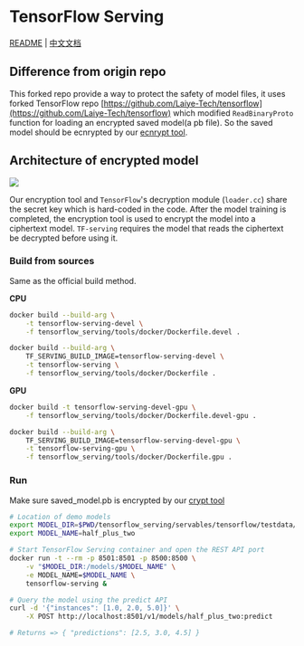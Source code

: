 # TensorFlow Serving

[README](README.md) | [中文文档](README_zh.md)

## Difference from origin repo

This forked repo provide a way to protect the safety of model files, it uses forked TensorFlow repo [https://github.com/Laiye-Tech/tensorflow](https://github.com/Laiye-Tech/tensorflow) which modified `ReadBinaryProto` function for loading an encrypted saved model(a pb file). So the saved model should be ecnrypted by our [ecnrypt tool](https://github.com/Laiye-Tech/cryptpb).

## Architecture of encrypted model

![](./images/TensorFlow模型.jpg)

Our encryption tool and `TensorFlow`'s decryption module (`loader.cc`) share the secret key which is hard-coded in the code. After the model training is completed, the encryption tool is used to encrypt the model into a ciphertext model. `TF-serving` requires the model that reads the ciphertext be decrypted before using it.

### Build from sources

Same as the official build method. 

**CPU**
```sh
docker build --build-arg \
    -t tensorflow-serving-devel \
    -f tensorflow_serving/tools/docker/Dockerfile.devel .

docker build --build-arg \
    TF_SERVING_BUILD_IMAGE=tensorflow-serving-devel \
    -t tensorflow-serving \
    -f tensorflow_serving/tools/docker/Dockerfile .
```

**GPU**
```sh
docker build -t tensorflow-serving-devel-gpu \
    -f tensorflow_serving/tools/docker/Dockerfile.devel-gpu .

docker build --build-arg \
    TF_SERVING_BUILD_IMAGE=tensorflow-serving-devel-gpu \
    -t tensorflow-serving-gpu \
    -f tensorflow_serving/tools/docker/Dockerfile.gpu .
```

### Run

Make sure saved_model.pb is encrypted by our [crypt tool](https://github.com/Laiye-Tech/cryptpb#run)

```sh
# Location of demo models
export MODEL_DIR=$PWD/tensorflow_serving/servables/tensorflow/testdata/saved_model_half_plus_two_cpu/
export MODEL_NAME=half_plus_two

# Start TensorFlow Serving container and open the REST API port
docker run -t --rm -p 8501:8501 -p 8500:8500 \
    -v "$MODEL_DIR:/models/$MODEL_NAME" \
    -e MODEL_NAME=$MODEL_NAME \
    tensorflow-serving &

# Query the model using the predict API
curl -d '{"instances": [1.0, 2.0, 5.0]}' \
    -X POST http://localhost:8501/v1/models/half_plus_two:predict

# Returns => { "predictions": [2.5, 3.0, 4.5] }
```
